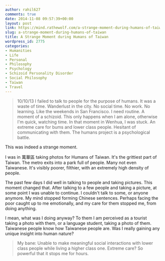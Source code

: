 ```yaml
---
author: rahil627
comments: true
date: 2014-11-08 09:57:39+00:00
layout: post
link: https://mind.rathewolf.com/a-strange-moment-during-humans-of-taiwan/
slug: a-strange-moment-during-humans-of-taiwan
title: A Strange Moment during Humans of Taiwan
wordpress_id: 2775
categories:
- Humanities
- Life
- Personal
- Philosophy
- Psychology
- Schizoid Personality Disorder
- Social Philosophy
- Taiwan
- Travel
---
```


<blockquote>10/10/13
I failed to talk to people for the purpose of humans. It was a waste of time. Wanderlust in the city. No social time. No work. No learning. Like the weekends in San Francisco. I need routine. A moment of a schizoid. This only happens when I am alone, otherwise I'm quick, watching time. In that moment in Wenhua, I was stuck. An extreme care for bums and lower class people. Hesitant of communicating with them. The humans project is a psychological battle.</blockquote>



This was indeed a strange moment.

I was in 萬華區 taking photos for Humans of Taiwan. It's the grittiest part of Taiwan. The metro exits into a park full of people. Many not even Taiwanese. It's visibly poorer, filthier, with an extremely high density of people.

The past few days I did well in talking to people and taking pictures. This moment changed that. After talking to a few people and taking a picture, at some point I was unable to continue. I couldn't talk to some, or anyone anymore. My mind stopped forming Chinese sentences. Perhaps facing the poor caught up to me emotionally, and my care for them stopped me, from doing anything.

I mean, what was I doing anyway? To them I am perceived as a tourist taking a photo with them, or a language student, taking a photo of them. Taiwanese people know how Taiwanese people are. Was I really gaining any unique insight into human nature?



<blockquote>My bane: Unable to make meaningful social interactions with lower class people while living a higher class one. Extreme care? So powerful that it stops me for hours.</blockquote>
